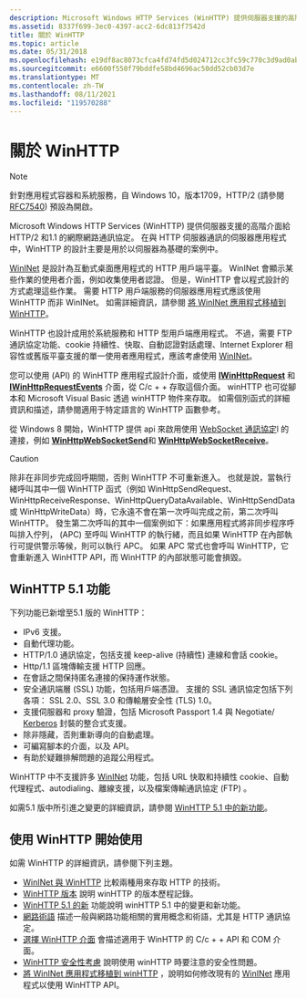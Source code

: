 ```yaml
---
description: Microsoft Windows HTTP Services (WinHTTP) 提供伺服器支援的高階介面給 HTTP/2 和1.1 的網際網路通訊協定。
ms.assetid: 8337f699-3ec0-4397-acc2-6dc813f7542d
title: 關於 WinHTTP
ms.topic: article
ms.date: 05/31/2018
ms.openlocfilehash: e19df8ac8073cfca4fd74fd5d024712cc3fc59c770c3d9ad0ab1386bc0642d72
ms.sourcegitcommit: e6600f550f79bddfe58bd4696ac50dd52cb03d7e
ms.translationtype: MT
ms.contentlocale: zh-TW
ms.lasthandoff: 08/11/2021
ms.locfileid: "119570288"
---
```

# <a name="about-winhttp"></a>關於 WinHTTP

> [!NOTE]
> 針對應用程式容器和系統服務，自 Windows 10，版本1709，HTTP/2 (請參閱[RFC7540](https://tools.ietf.org/html/rfc7540)) 預設為開啟。

Microsoft Windows HTTP Services (WinHTTP) 提供伺服器支援的高階介面給 HTTP/2 和1.1 的網際網路通訊協定。 在與 HTTP 伺服器通訊的伺服器應用程式中，WinHTTP 的設計主要是用於以伺服器為基礎的案例中。

[WinINet](/windows/desktop/WinInet/portal) 是設計為互動式桌面應用程式的 HTTP 用戶端平臺。 WinINet 會顯示某些作業的使用者介面，例如收集使用者認證。 但是，WinHTTP 會以程式設計的方式處理這些作業。 需要 HTTP 用戶端服務的伺服器應用程式應該使用 WinHTTP 而非 WinINet。 如需詳細資訊，請參閱 [將 WinINet 應用程式移植到 WinHTTP](porting-wininet-applications-to-winhttp.md)。

WinHTTP 也設計成用於系統服務和 HTTP 型用戶端應用程式。 不過，需要 FTP 通訊協定功能、cookie 持續性、快取、自動認證對話處理、Internet Explorer 相容性或舊版平臺支援的單一使用者應用程式，應該考慮使用 [WinINet](/windows/desktop/WinInet/portal)。

您可以使用 (API) 的 WinHTTP 應用程式設計介面，或使用 [**IWinHttpRequest**](iwinhttprequest-interface.md) 和 [**IWinHttpRequestEvents**](iwinhttprequestevents-interface.md) 介面，從 C/c + + 存取這個介面。 winHTTP 也可從腳本和 Microsoft Visual Basic 透過 winHTTP 物件來存取。 如需個別函式的詳細資訊和描述，請參閱適用于特定語言的 WinHTTP 函數參考。

從 Windows 8 開始，WinHTTP 提供 api 來啟用使用 [WebSocket 通訊協定](https://tools.ietf.org/html/rfc6455)l 的連接，例如 [**WinHttpWebSocketSend**](/windows/desktop/api/winhttp/nf-winhttp-winhttpwebsocketsend)和 [**WinHttpWebSocketReceive**](/windows/desktop/api/winhttp/nf-winhttp-winhttpwebsocketreceive)。

> [!Caution]  
> 除非在非同步完成回呼期間，否則 WinHTTP 不可重新進入。 也就是說，當執行緒呼叫其中一個 WinHTTP 函式（例如 WinHttpSendRequest、WinHttpReceiveResponse、WinHttpQueryDataAvailable、WinHttpSendData 或 WinHttpWriteData）時，它永遠不會在第一次呼叫完成之前，第二次呼叫 WinHTTP。 發生第二次呼叫的其中一個案例如下：如果應用程式將非同步程序呼叫排入佇列， (APC) 至呼叫 WinHTTP 的執行緒，而且如果 WinHTTP 在內部執行可提供警示等候，則可以執行 APC。 如果 APC 常式也會呼叫 WinHTTP，它會重新進入 WinHTTP API，而 WinHTTP 的內部狀態可能會損毀。

## <a name="winhttp-51-features"></a>WinHTTP 5.1 功能

下列功能已新增至5.1 版的 WinHTTP：

-   IPv6 支援。
-   自動代理功能。
-   HTTP/1.0 通訊協定，包括支援 keep-alive (持續性) 連線和會話 cookie。
-   Http/1.1 區塊傳輸支援 HTTP 回應。
-   在會話之間保持匿名連接的保持運作狀態。
-   安全通訊端層 (SSL) 功能，包括用戶端憑證。 支援的 SSL 通訊協定包括下列各項： SSL 2.0、SSL 3.0 和傳輸層安全性 (TLS) 1.0。
-   支援伺服器和 proxy 驗證，包括 Microsoft Passport 1.4 與 Negotiate/ [Kerberos](../com/kerberos-v5-protocol.md) 封裝的整合式支援。
-   除非隱藏，否則重新導向的自動處理。
-   可編寫腳本的介面，以及 API。
-   有助於疑難排解問題的追蹤公用程式。

WinHTTP 中不支援許多 [WinINet](/windows/desktop/WinInet/portal) 功能，包括 URL 快取和持續性 cookie、自動代理程式、autodialing、離線支援，以及檔案傳輸通訊協定 (FTP) 。

如需5.1 版中所引進之變更的詳細資訊，請參閱 [WinHTTP 5.1 中的新功能](what-s-new-in-winhttp-5-1.md)。

## <a name="getting-started-with-winhttp"></a>使用 WinHTTP 開始使用

如需 WinHTTP 的詳細資訊，請參閱下列主題。

* [WinINet 與 WinHTTP](/windows/desktop/wininet/wininet-vs-winhttp) 比較兩種用來存取 HTTP 的技術。
* [WinHTTP 版本](winhttp-versions.md) 說明 winHTTP 的版本歷程記錄。
* [WinHTTP 5.1 的新](what-s-new-in-winhttp-5-1.md) 功能說明 winHTTP 5.1 中的變更和新功能。
* [網路術語](network-terminology.md) 描述一般與網路功能相關的實用概念和術語，尤其是 HTTP 通訊協定。
* [選擇 WinHTTP 介面](choosing-a-winhttp-interface.md) 會描述適用于 WinHTTP 的 C/c + + API 和 COM 介面。
* [WinHTTP 安全性考慮](winhttp-security-considerations.md) 說明使用 winHTTP 時要注意的安全性問題。
* [將 WinINet 應用程式移植到 winHTTP](porting-wininet-applications-to-winhttp.md) ，說明如何修改現有的 [WinINet](/windows/desktop/WinInet/portal) 應用程式以使用 WinHTTP API。
